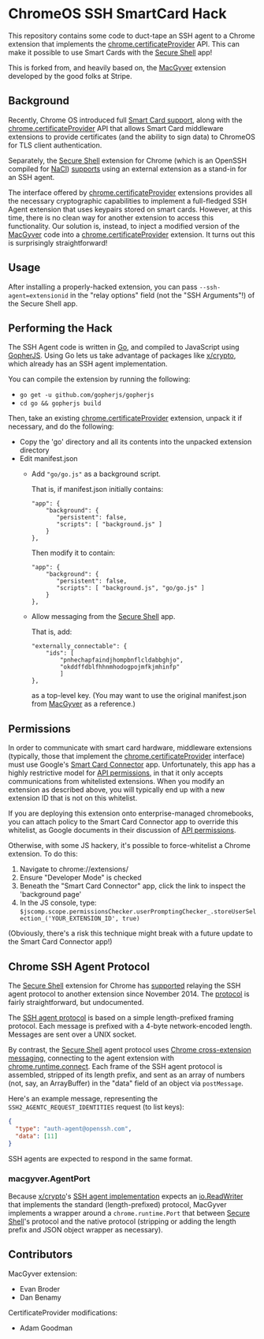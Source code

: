# ChromeOS SSH SmartCard Hack

This repository contains some code to duct-tape an SSH agent to a
Chrome extension that implements the [chrome.certificateProvider][]
API. This can make it possible to use Smart Cards with the [Secure Shell][]
app!

This is forked from, and heavily based on, the [MacGyver][] extension
developed by the good folks at Stripe.

## Background

Recently, Chrome OS introduced full [Smart Card support][], along with
the [chrome.certificateProvider][] API that allows Smart Card
middleware extensions to provide certificates (and the ability to sign
data) to ChromeOS for TLS client authentication.

Separately, the [Secure Shell][] extension for Chrome (which is an
OpenSSH compiled for [NaCl][]) [supports][chromium-hterm ssh-agent]
using an external extension as a stand-in for an SSH agent.

The interface offered by [chrome.certificateProvider][] extensions
provides all the necessary cryptographic capabilities to implement a
full-fledged SSH Agent extension that uses keypairs stored on smart
cards. However, at this time, there is no clean way for another
extension to access this functionality. Our solution is, instead, to
inject a modified version of the [MacGyver][] code into a
[chrome.certificateProvider][] extension. It turns out this is
surprisingly straightforward!

## Usage

After installing a properly-hacked extension, you can pass
`--ssh-agent=extensionid` in the "relay options" field (not the "SSH
Arguments"!) of the Secure Shell app.

## Performing the Hack

The SSH Agent code is written in [Go][], and compiled to JavaScript
using [GopherJS][]. Using Go lets us take advantage of packages like
[x/crypto][], which already has an SSH agent implementation.

You can compile the extension by running the following:

 * `go get -u github.com/gopherjs/gopherjs`
 * `cd go && gopherjs build`

Then, take an existing [chrome.certificateProvider][] extension,
unpack it if necessary, and do the following:

 * Copy the 'go' directory and all its contents into the unpacked
   extension directory
 * Edit manifest.json
    * Add `"go/go.js"` as a background script.

      That is, if manifest.json initially contains:

      ```
      "app": {
          "background": {
             "persistent": false,
             "scripts": [ "background.js" ]
          }
      },
      ```

      Then modify it to contain:

      ```
      "app": {
          "background": {
             "persistent": false,
             "scripts": [ "background.js", "go/go.js" ]
          }
      },
      ```

    * Allow messaging from the [Secure Shell][] app.

      That is, add:

      ```
      "externally_connectable": {
          "ids": [
              "pnhechapfaindjhompbnflcldabbghjo",
              "okddffdblfhhnmhodogpojmfkjmhinfp"
              ]
      },
      ```

      as a top-level key. (You may want to use the original
      manifest.json from [MacGyver][] as a reference.)


## Permissions

In order to communicate with smart card hardware, middleware
extensions (typically, those that implement the
[chrome.certificateProvider][] interface) must use Google's [Smart
Card Connector][] app. Unfortunately, this app has a highly
restrictive model for [API permissions][Smart Card Connector API
Permissions], in that it only accepts communications from whitelisted
extensions. When you modify an extension as described above, you will
typically end up with a new extension ID that is not on this
whitelist.

If you are deploying this extension onto enterprise-managed
chromebooks, you can attach policy to the Smart Card Connector app to
override this whitelist, as Google documents in their discussion of
[API permissions][Smart Card Connector API Permissions].

Otherwise, with some JS hackery, it's possible to force-whitelist a
Chrome extension. To do this:

 1. Navigate to chrome://extensions/
 2. Ensure "Developer Mode" is checked
 3. Beneath the "Smart Card Connector" app, click the link to inspect
    the 'background page'
 4. In the JS console, type:
    `$jscomp.scope.permissionsChecker.userPromptingChecker_.storeUserSelection_('YOUR_EXTENSION_ID', true)`

(Obviously, there's a risk this technique might break with a future
update to the Smart Card Connector app!)

## Chrome SSH Agent Protocol

The [Secure Shell][] extension for Chrome has
[supported][chromium-hterm ssh-agent] relaying the SSH agent protocol
to another extension since November 2014. The [protocol][nassh agent]
is fairly straightforward, but undocumented.

The [SSH agent protocol][ssh-agent] is based on a simple
length-prefixed framing protocol. Each message is prefixed with a
4-byte network-encoded length. Messages are sent over a UNIX socket.

By contrast, the [Secure Shell][] agent protocol uses [Chrome
cross-extension messaging][Cross-extension messaging], connecting to
the agent extension with [chrome.runtime.connect][]. Each frame of the
SSH agent protocol is assembled, stripped of its length prefix, and
sent as an array of numbers (not, say, an ArrayBuffer) in the "data"
field of an object via `postMessage`.

Here's an example message, representing the
`SSH2_AGENTC_REQUEST_IDENTITIES` request (to list keys):

```json
{
  "type": "auth-agent@openssh.com",
  "data": [11]
}
```

SSH agents are expected to respond in the same format.

### macgyver.AgentPort

Because [x/crypto][]'s [SSH agent
implementation][x/crypto/ssh/agent.ServeAgent] expects an
[io.ReadWriter][] that implements the standard (length-prefixed)
protocol, MacGyver implements a wrapper around a `chrome.runtime.Port`
that between [Secure Shell][]'s protocol and the native protocol
(stripping or adding the length prefix and JSON object wrapper as
necessary).

## Contributors

MacGyver extension:

* Evan Broder
* Dan Benamy

CertificateProvider modifications:

* Adam Goodman

[Cross-extension messaging]: https://developer.chrome.com/extensions/messaging#external
[Go]: http://golang.org/
[Gopherjs]: http://www.gopherjs.org/
[MacGyver]: https://github.com/stripe/macgyver
[NaCl]: https://en.wikipedia.org/wiki/Google_Native_Client
[Secure Shell]: https://chrome.google.com/webstore/detail/secure-shell/pnhechapfaindjhompbnflcldabbghjo?hl=en
[Smart Card support]: https://support.google.com/chrome/a/answer/7014689?hl=en
[Smart Card Connector]: https://chrome.google.com/webstore/detail/smart-card-connector/khpfeaanjngmcnplbdlpegiifgpfgdco
[Smart Card Connector API Permissions]: https://github.com/GoogleChrome/chromeos_smart_card_connector#smart-card-connector-app-api-permissions
[chrome.certificateProvider]: https://developer.chrome.com/extensions/certificateProvider
[chrome.runtime.connect]: https://developer.chrome.com/extensions/runtime#method-connect
[chromium-hterm ssh-agent]: https://groups.google.com/a/chromium.org/d/msg/chromium-hterm/iq-AuvRJsYw/QVJdCw2wSM0J
[io.ReadWriter]: https://godoc.org/io#ReadWriter
[nassh agent]: https://github.com/libapps/libapps-mirror/blob/master/nassh/js/nassh_stream_sshagent_relay.js
[ssh-agent]: http://cvsweb.openbsd.org/cgi-bin/cvsweb/src/usr.bin/ssh/PROTOCOL.agent?rev=HEAD
[x/crypto/ssh/agent.ServeAgent]: https://godoc.org/golang.org/x/crypto/ssh/agent#ServeAgent
[x/crypto]: https://godoc.org/golang.org/x/crypto
